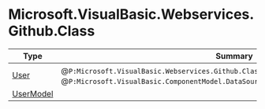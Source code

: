 ﻿
# Microsoft.VisualBasic.Webservices.Github.Class

|Type|Summary|
|----|-------|
|[User](./User.md)|@``P:Microsoft.VisualBasic.Webservices.Github.Class.User.login``是主键@``P:Microsoft.VisualBasic.ComponentModel.DataSourceModel.Repository.IKeyedEntity`1.Key``|
|[UserModel](./UserModel.md)||

